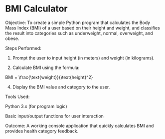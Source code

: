 # BMI Calculator

Objective:
To create a simple Python program that calculates the Body Mass Index (BMI) of a user based on their height and weight, and classifies the result into categories such as underweight, normal, overweight, and obese.

Steps Performed:

1. Prompt the user to input height (in meters) and weight (in kilograms).


2. Calculate BMI using the formula:



BMI = \frac{\text{weight}}{\text{height}^2}

4. Display the BMI value and category to the user.



Tools Used:

Python 3.x (for program logic)

Basic input/output functions for user interaction


Outcome:
A working console application that quickly calculates BMI and provides health category feedback.

